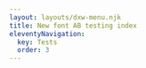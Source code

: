 ```yaml
---
layout: layouts/dxw-menu.njk
title: New font AB testing index
eleventyNavigation:
  key: Tests
  order: 3
---
```


